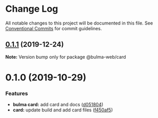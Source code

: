 # Change Log

All notable changes to this project will be documented in this file.
See [Conventional Commits](https://conventionalcommits.org) for commit guidelines.

## [0.1.1](https://github.com/Ramon92/bulma-web/compare/@bulma-web/card@0.1.0...@bulma-web/card@0.1.1) (2019-12-24)

**Note:** Version bump only for package @bulma-web/card





# 0.1.0 (2019-10-29)


### Features

* **bulma card:** add card and docs ([d051804](https://github.com/Ramon92/bulma-web/commit/d05180425204e9cff51b21a1346b19da990e2693))
* **card:** update build and add card files ([f450af5](https://github.com/Ramon92/bulma-web/commit/f450af5b67f329f30d8328af0b4fda40aa276951))
